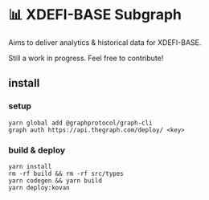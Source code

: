 # 📊 XDEFI-BASE Subgraph

Aims to deliver analytics & historical data for XDEFI-BASE. 

Still a work in progress. Feel free to contribute!

## install

### setup
```
yarn global add @graphprotocol/graph-cli
graph auth https://api.thegraph.com/deploy/ <key>
```

### build & deploy 
```
yarn install
rm -rf build && rm -rf src/types
yarn codegen && yarn build
yarn deploy:kovan
```

